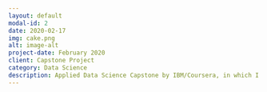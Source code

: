 ```yaml
---
layout: default
modal-id: 2
date: 2020-02-17
img: cake.png
alt: image-alt
project-date: February 2020
client: Capstone Project
category: Data Science
description: Applied Data Science Capstone by IBM/Coursera, in which I made a study of Lisbon types of restaurants by geographic area to understand how certain types of restaurant and its food will vary in different neighbourhoods, with the goal of giving understanding of how this can vary with the variance of the location in a certain city.
---
```

